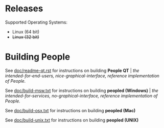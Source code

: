 Releases
===========================
Supported Operating Systems:
* Linux (64 bit)
* ~~Linux (32 bit)~~

Building People
===========================

See [doc/readme-qt.rst](https://github.com/peopleproject/people/blob/master/doc/readme-qt.rst) for instructions on building **People QT** | *the intended-for-end-users, nice-graphical-interface, reference implementation of People.*

See [doc/build-msw.txt](https://github.com/peopleproject/people/blob/master/doc/build-msw.txt) for instructions on building **peopled (Windows)** | *the intended-for-services, no-graphical-interface, reference implementation of People.*

See [doc/build-osx.txt](https://github.com/peopleproject/people/blob/master/doc/build-osx.txt) for instructions on building **peopled (Mac)**

See [doc/build-unix.txt](https://github.com/peopleproject/people/blob/master/doc/build-unix.txt) for instructions on building **peopled (UNIX)**
